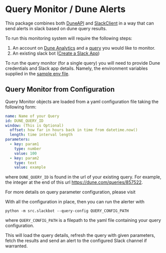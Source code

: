 # Query Monitor / Dune Alerts

This package combines both [DuneAPI](https://pypi.org/project/duneapi/)
and [SlackClient](https://pypi.org/project/slackclient/) in a way that can send alerts in slack based on dune query
results.

To run this monitoring system will require the following steps:

1. An account on [Dune Analytics](https://dune.com) and a [query](https://dune.com/queries/857522) you would like to
   monitor.
2. An existing slack bot ([Create a Slack App](https://api.slack.com/apps))

To run the query monitor (for a single query) you will need to provide Dune credentials and Slack app details.
Namely, the environment variables supplied in the [sample env file](.env.sample).

## Query Monitor from Configuration

Query Monitor objects are loaded from a yaml configuration file taking the following form:

```yaml
name: Name of your Query
id: DUNE_QUERY_ID
window: (This is Optional)
  offset: how far in hours back in time from datetime.now()
  length: time interval length
parameters:
  - key: param1
    type: number
    value: 100
  - key: param2
    type: text
    value: example
```

where `DUNE_QUERY_ID` is found in the url of your existing query.
For example, the integer at the end of this url https://dune.com/queries/857522.

For more details on query parameter configuration, please visit

With all the configuration in place, then you can run the alerter with

```shell
python -m src.slackbot --query-config QUERY_CONFIG_PATH
```

where `QUERY_CONFIG_PATH` is a filepath to the yaml file containing your query configuration.

This will load the query details, refresh the query with given parameters, fetch the results and send an alert to the
configured Slack channel if warranted.
